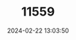 ---
title: "11559"
category: "Lepidodactylus listeri"
draft: false
date: 2024-02-22 13:03:50
languages:
  English: ["Lister’s Gecko", "Christmas Island Chained Gecko"]
---